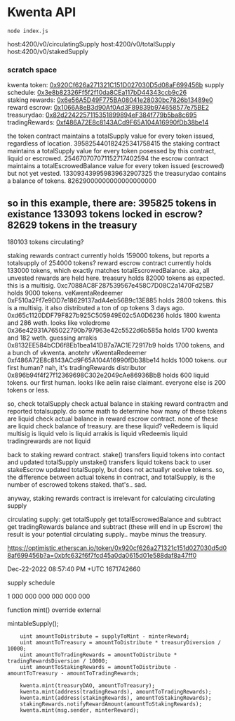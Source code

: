 # Kwenta API

`node index.js`

host:4200/v0/circulatingSupply
host:4200/v0/totalSupply
host:4200/v0/stakedSupply

### scratch space

kwenta token:    [0x920Cf626a271321C151D027030D5d08aF699456b](https://optimistic.etherscan.io/address/0x920Cf626a271321C151D027030D5d08aF699456b)
supply schedule: [0x3e8b82326Ff5f2f10da8CEa117bD44343ccb9c26](https://optimistic.etherscan.io/address/0x3e8b82326ff5f2f10da8cea117bd44343ccb9c26)     
staking rewards: [0x6e56A5D49F775BA08041e28030bc7826b13489e0](https://optimistic.etherscan.io/address/0x6e56a5d49f775ba08041e28030bc7826b13489e0)
reward escrow:   [0x1066A8eB3d90Af0Ad3F89839b974658577e75BE2](https://optimistic.etherscan.io/address/0x1066a8eb3d90af0ad3f89839b974658577e75be2)
treasurydao:     [0x82d2242257115351899894eF384f779b5ba8c695](https://optimistic.etherscan.io/address/0x82d2242257115351899894ef384f779b5ba8c695)
tradingRewards:  [0xf486A72E8c8143ACd9F65A104A16990fDb38be14](https://optimistic.etherscan.io/address/0xf486a72e8c8143acd9f65a104a16990fdb38be14)

the token contract maintains a totalSupply value for every token issued, regardless of location.                   395825440182425341758415
the staking contract maintains a totalSupply value for every token posessed by this contract, liquid or escrowed.  254670707071152717402594
the escrow contract maintains a totalEscrowedBalance value for every token issued (escrowed) but not yet vested.   133093439959839632907325
the treasurydao contains a balance of tokens.  			 												            82629000000000000000000

so in this example, there are:
  395825 tokens in existance
  133093 tokens locked in escrow?
   82629 tokens in the treasury
  ------
  180103 tokens circulating?


staking rewards contract currently holds 159000 tokens, but reports a totalsupply of 254000 tokens?
reward escrow contract currently holds 133000 tokens, which exactly matches totalEscrowedBalance.  aka, all unvested rewards are held here.
treasury holds 82000 tokens as expected.   this is a multisig.
0xc7088AC8F287539567e458C7D08C2a1470Fd25B7 holds 9000 tokens.  veKwentaRedeemer
0xF510a2Ff7e9DD7e18629137adA4eb56B9c13E885 holds 2800 tokens.  this is a multisig.  it also distributed a ton of op tokens 3 days ago.
0xd65c1120DDF79F827b925C505949E02c5A0D6236 holds 1800 kwenta and 286 weth.  looks like voledrome
0x36e42931A765022790b797963e42c5522d6b585a holds 1700 kwenta and 182 weth.  guessing arrakis
0x8132EE584bCD6f8Eb1bea141DB7a7AC1E72917b9 holds 1700 tokens, and a bunch of vkwenta. anotehr vKwentaRedeemer
0xf486A72E8c8143ACd9F65A104A16990fDb38be14 holds 1000 tokens. our first human?  nah, it's tradingRewards distributor
0x896b94f4f27f12369698C302e2049cAe86936BbB holds 600 liquid tokens. our first human.  looks like aelin raise claimant.
everyone else is 200 tokens or less.

so, check totalSupply
check actual balance in staking reward contractm and reported totalsupply.  do some math to determine how many of these tokens are liquid
check actual balance in reward escrow contract.  none of these are liquid
check balance of treasury.  are these liquid?
veRedeem is liquid
multisig is liquid
velo is liquid
arrakis is liquid
vRedeemis liquid
tradingrewards are not liquid

back to staking reward contract.
stake() transfers liquid tokens into contact and updated totalSupply
unstake() transfers liquid tokens back to user
stakeEscrow updated totalSupply, but does not actuallyr eceive tokens.
so, the difference between actual tokens in contract, and totalSupply, is the number of escrowed tokens staked.
that's..  sad.

anyway, staking rewards contract is irrelevant for calculating circulating supply

circulating supply:
get totalSupply
get totalEscrowedBalance and subtract
get tradingRewards balance and subtract (these will end in up Escrow)
the result is your potential circulating supply.. maybe minus the treasury.













https://optimistic.etherscan.io/token/0x920cf626a271321c151d027030d5d08af699456b?a=0xbfc632f6f7fcd45a0da0615d01e588daf8a47ff0

Dec-22-2022 08:57:40 PM +UTC
1671742660

supply schedule

1 000 000 000 000 000 000

 function mint() override external 
 
 mintableSupply();

        uint amountToDistribute = supplyToMint - minterReward;
        uint amountToTreasury = amountToDistribute * treasuryDiversion / 10000;
        uint amountToTradingRewards = amountToDistribute * tradingRewardsDiversion / 10000;
        uint amountToStakingRewards = amountToDistribute - amountToTreasury - amountToTradingRewards;

        kwenta.mint(treasuryDAO, amountToTreasury);
        kwenta.mint(address(tradingRewards), amountToTradingRewards);
        kwenta.mint(address(stakingRewards), amountToStakingRewards);
        stakingRewards.notifyRewardAmount(amountToStakingRewards);
        kwenta.mint(msg.sender, minterReward);
    